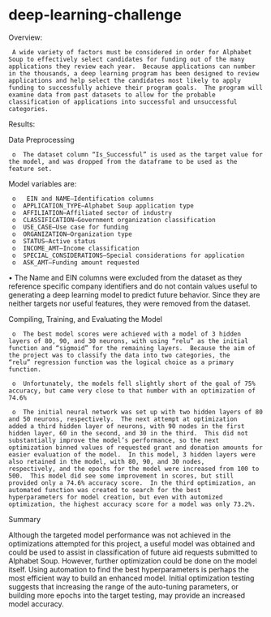 # deep-learning-challenge

Overview:

     A wide variety of factors must be considered in order for Alphabet Soup to effectively select candidates for funding out of the many applications they review each year.  Because applications can number in the thousands, a deep learning program has been designed to review applications and help select the candidates most likely to apply funding to successfully achieve their program goals.  The program will examine data from past datasets to allow for the probable classification of applications into successful and unsuccessful categories.

Results: 

Data Preprocessing

     o	The dataset column “Is_Successful” is used as the target value for the model, and was dropped from the dataframe to be used as the feature set. 
 
Model variables are:

     o	 EIN and NAME—Identification columns
     o	APPLICATION_TYPE—Alphabet Soup application type
     o	AFFILIATION—Affiliated sector of industry
     o	CLASSIFICATION—Government organization classification
     o	USE_CASE—Use case for funding
     o	ORGANIZATION—Organization type
     o	STATUS—Active status
     o	INCOME_AMT—Income classification
     o	SPECIAL_CONSIDERATIONS—Special considerations for application
     o	ASK_AMT—Funding amount requested


•	The Name and EIN columns were excluded from the dataset as they reference specific company identifiers and do not contain values useful to generating a deep learning model to predict future behavior.  Since they are neither targets nor useful features, they were removed from the dataset.  
 
Compiling, Training, and Evaluating the Model

     o	The best model scores were achieved with a model of 3 hidden layers of 80, 90, and 30 neurons, with using “relu” as the initial                  function and “sigmoid” for the remaining layers.  Because the aim of the project was to classify the data into two categories, the               “relu” regression function was the logical choice as a primary function.  
     
     o	Unfortunately, the models fell slightly short of the goal of 75% accuracy, but came very close to that number with an optimization of            74.6%
     
     o	The initial neural network was set up with two hidden layers of 80 and 50 neurons, respectively.  The next attempt at optimization               added a third hidden layer of neurons, with 90 nodes in the first hidden layer, 60 in the second, and 30 in the third.  This did not             substantially improve the model’s performance, so the next optimization binned values of requested grant and donation amounts for                easier evaluation of the model.  In this model, 3 hidden layers were also retained in the model, with 80, 90, and 30 nodes,                      respectively, and the epochs for the model were increased from 100 to 500.  This model did see some improvement in scores, but still             provided only a 74.6% accuracy score.  In the third optimization, an automated function was created to search for the best                       hyperparameters for model creation, but even with automized optimization, the highest accuracy score for a model was only 73.2%.  
     
Summary

Although the targeted model performance was not achieved in the optimizations attempted for this project, a useful model was obtained and could be used to assist in classification of future aid requests submitted to Alphabet Soup.  However, further optimization could be done on the model itself.  Using automation to find the best hyperparameters is perhaps the most efficient way to build an enhanced model.  Initial optimization testing suggests that increasing the range of the auto-tuning parameters, or building more epochs into the target testing, may provide an increased model accuracy.  


